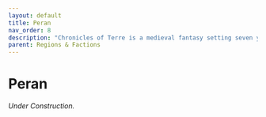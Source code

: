 ```yaml
---
layout: default
title: Peran
nav_order: 8
description: "Chronicles of Terre is a medieval fantasy setting seven years in the writing, currently for dungeons & dragons 5th edition."
parent: Regions & Factions
---
```


# Peran

*Under Construction.*
